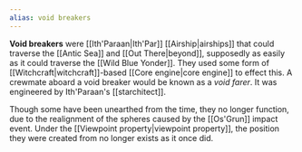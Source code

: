 ```yaml
---
alias: void breakers
---
```

**Void breakers** were [[Ith'Paraan|Ith'Par]] [[Airship|airships]] that could traverse the [[Antic Sea]] and [[Out There|beyond]], supposedly as easily as it could traverse the [[Wild Blue Yonder]]. They used some form of [[Witchcraft|witchcraft]]-based [[Core engine|core engine]] to effect this. A crewmate aboard a void breaker would be known as a *void farer*. It was engineered by Ith'Paraan's [[starchitect]].

Though some have been unearthed from the time, they no longer function, due to the realignment of the spheres caused by the [[Os'Grun]] impact event. Under the [[Viewpoint property|viewpoint property]], the position they were created from no longer exists as it once did.